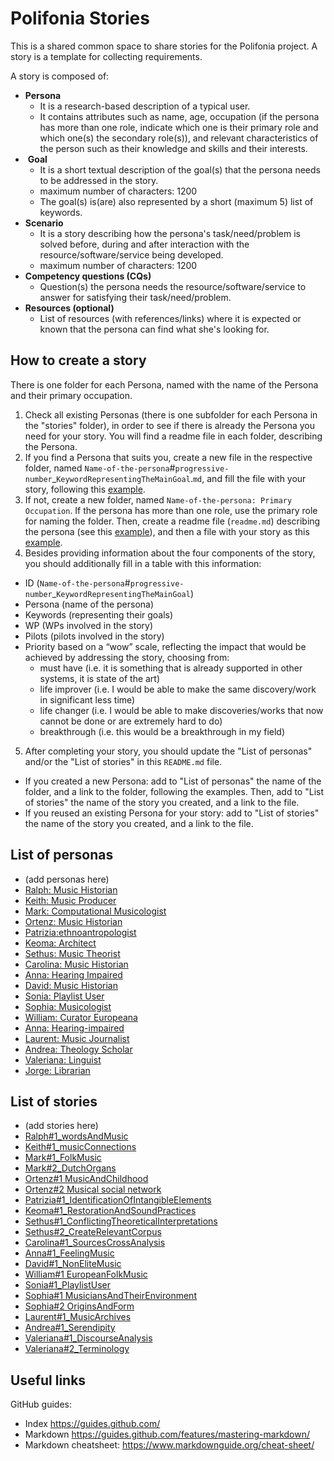 # Polifonia Stories

This is a shared common space to share stories for the Polifonia project. A story is a template for collecting requirements.

A story is composed of:
- **Persona**
    - It is a research-based description of a typical user.
    - It contains attributes such as name, age, occupation (if the persona has more than one role, indicate which one is their primary role and which one(s) the secondary role(s)), and relevant characteristics of the person such as their knowledge and skills and their interests.
-  **Goal**
    - It is a short textual description of the goal(s) that the persona needs to be addressed in the story.
    - maximum number of characters: 1200
    - The goal(s) is(are) also represented by a short (maximum 5) list of keywords.
- **Scenario**
    - It is a story describing how the persona's task/need/problem is solved before, during and after interaction with the resource/software/service being developed.
    - maximum number of characters: 1200
- **Competency questions (CQs)**
    - Question(s) the persona needs the resource/software/service to answer for satisfying their task/need/problem.
-  **Resources (optional)**
    - List of resources (with references/links) where it is expected or known that the persona can find what she's looking for.

## How to create a story

There is one folder for each Persona, named with the name of the Persona and their primary occupation.

1. Check all existing Personas (there is one subfolder for each Persona in the "stories" folder), in order to see if there is already the Persona you need for your story. You will find a readme file in each folder, describing the Persona.
2. If you find a Persona that suits you, create a new file in the respective folder, named ``Name-of-the-persona``#``progressive-number``_``KeywordRepresentingTheMainGoal``.``md``, and fill the file with your story, following this [example](https://github.com/polifonia-project/stories/blob/main/Sethus:%20Music%20Theorist/Sethus%20-%20Conflicting%20theoretical%20interpretations.md).
3. If not, create a new folder, named ``Name-of-the-persona: Primary Occupation``. If the persona has more than one role, use the primary role for naming the folder. Then, create a readme file (``readme.md``) describing the persona (see this [example]( https://github.com/polifonia-project/stories/blob/main/Sethus:%20Music%20Theorist/readme.md)), and then a file with your story as this [example](https://github.com/polifonia-project/stories/blob/main/Sethus:%20Music%20Theorist/Sethus%20-%20Conflicting%20theoretical%20interpretations.md).
4. Besides providing information about the four components of the story, you should additionally fill in a table with this information:
- ID (``Name-of-the-persona``#``progressive-number``_``KeywordRepresentingTheMainGoal``)
- Persona (name of the persona)
- Keywords (representing their goals)
- WP (WPs involved in the story)
- Pilots (pilots involved in the story)
- Priority based on a “wow” scale, reflecting the impact that would be achieved by addressing the story, choosing from:
    - must have (i.e. it is something that is already supported in other systems, it is state of the art)
    - life improver (i.e. I would be able to make the same discovery/work in significant less time)
    - life changer (i.e. I would be able to make discoveries/works that now cannot be done or are extremely hard to do)
    - breakthrough (i.e. this would be a breakthrough in my field)
5. After completing your story, you should update the "List of personas" and/or the "List of stories" in this ``README.md`` file.
- If you created a new Persona: add to "List of personas" the name of the folder, and a link to the folder, following the examples. Then, add to "List of stories" the name of the story you created, and a link to the file.
- If you reused an existing Persona for your story: add to "List of stories" the name of the story you created, and a link to the file.

## List of personas

- (add personas here)
- [Ralph: Music Historian](https://github.com/polifonia-project/stories/tree/main/Ralph:%20Music%20Historian)
- [Keith: Music Producer](https://github.com/polifonia-project/stories/tree/main/Keith:%20Music%20Producer)
- [Mark: Computational Musicologist](https://github.com/polifonia-project/stories/tree/main/Mark:%20Computational%20Musicologist)
- [Ortenz: Music Historian](https://github.com/polifonia-project/stories/tree/main/Ortenz:%20Music%20Historian)
- [Patrizia:ethnoantropologist](https://github.com/polifonia-project/stories/tree/main/Patrizia:ethnoantrhropologist)
- [Keoma: Architect](https://github.com/polifonia-project/stories/tree/main/Keoma:%20Architect)
- [Sethus: Music Theorist](https://github.com/polifonia-project/stories/tree/main/Sethus:%20Music%20Theorist)
- [Carolina: Music Historian](https://github.com/polifonia-project/stories/blob/main/Carolina:%20Music%20Historian)
- [Anna: Hearing Impaired](https://github.com/polifonia-project/stories/tree/main/anna:hearing-impaired)
- [David: Music Historian](https://github.com/polifonia-project/stories/tree/main/David:%20Music%20Historian)
- [Sonia: Playlist User](https://github.com/polifonia-project/stories/tree/main/Sonia:%20Playlist%20User)
- [Sophia: Musicologist](https://github.com/polifonia-project/stories/tree/main/Sophia:%20Musicologist)
- [William: Curator Europeana](https://github.com/polifonia-project/stories/tree/main/William:%20Curator%20Europeana)
- [Anna: Hearing-impaired](https://github.com/polifonia-project/stories/tree/main/anna:hearing-impaired)
- [Laurent: Music Journalist](https://github.com/polifonia-project/stories/tree/main/Laurent:%20Music%20Journalist)
- [Andrea: Theology Scholar](https://github.com/polifonia-project/stories/tree/main/Andrea:%20%20Theology%20Scholar)
- [Valeriana: Linguist](https://github.com/polifonia-project/stories/tree//main/Valeriana%20:%20Linguist)
- [Jorge: Librarian](https://github.com/polifonia-project/stories/tree//main/Jorge%20:%20Librarian)

## List of stories

- (add stories here)
- [Ralph#1_wordsAndMusic](https://github.com/polifonia-project/stories/edit/main/Ralph:%20Music%20Historian/Ralph%231_wordsAnd%20Music)
- [Keith#1_musicConnections](https://github.com/polifonia-project/stories/blob/main/Keith:%20Music%20Producer/Keith%231musicConnections.md)
- [Mark#1_FolkMusic](https://github.com/polifonia-project/stories/blob/main/Mark:%20Computational%20Musicologist/Mark%23_1folkMusic.md)
- [Mark#2_DutchOrgans](https://github.com/polifonia-project/stories/blob/main/Mark:%20Computational%20Musicologist/Mark%232_dutchOrgans.md)
- [Ortenz#1 MusicAndChildhood](https://github.com/polifonia-project/stories/blob/main/Ortenz:%20Music%20Historian/Ortenz%23MusicAndChildhood.md)
- [Ortenz#2 Musical social network](https://github.com/polifonia-project/stories/blob/main/Ortenz:%20Music%20Historian/Ortenz%20-%20Musical%20social%20network.md)
- [Patrizia#1_IdentificationOfIntangibleElements](https://github.com/polifonia-project/stories/blob/main/Patrizia:ethnoantrhropologist/Patrizia%231_IdentificationOfIntangibleElements.md)
- [Keoma#1_RestorationAndSoundPractices](https://github.com/polifonia-project/stories/blob/main/Keoma:%20Architect/Keoma%231_RestorationAndSoundPractices.md)
- [Sethus#1_ConflictingTheoreticalInterpretations](https://github.com/polifonia-project/stories/blob/main/Sethus:%20Music%20Theorist/Sethus%20-%20Conflicting%20theoretical%20interpretations.md)
- [Sethus#2_CreateRelevantCorpus](https://github.com/polifonia-project/stories/blob/main/Sethus:%20Music%20Theorist/Sethus%20-%20Create%20relevant%20corpus.md)
- [Carolina#1_SourcesCrossAnalysis](https://github.com/polifonia-project/stories/blob/main/Carolina:%20Music%20Historian/Carolina%231_SourcesCrossAnalysis.md)
- [Anna#1_FeelingMusic](https://github.com/polifonia-project/stories/blob/main/anna:hearing-impaired/Anna%231_hearingMusic.md)
- [David#1_NonEliteMusic](https://github.com/polifonia-project/stories/blob/main/David:Music-Historian/David%231_musichistorian.md)
- [William#1 EuropeanFolkMusic](https://github.com/polifonia-project/stories/blob/main/William:%20Curator%20Europeana/William%231%20EuropeanFolkMusic.md)
- [Sonia#1_PlaylistUser](https://github.com/polifonia-project/stories/blob/main/Sonia:%20Playlist%20User/Sonia%231_PlaylistUser.md)
- [Sophia#1 MusiciansAndTheirEnvironment](https://github.com/polifonia-project/stories/blob/main/Sophia:%20Musicologist/Sophia%23MusiciansAndTheirEnvironment.md)
- [Sophia#2 OriginsAndForm](https://github.com/polifonia-project/stories/blob/main/Sophia:%20Musicologist/Sophia%23OriginsAndForm.md)
- [Laurent#1_MusicArchives](https://github.com/polifonia-project/stories/blob/main/Laurent:%20Music%20Journalist/Laurent%231_MusicArchives.md)
- [Andrea#1_Serendipity](https://github.com/polifonia-project/stories/blob/main/Andrea:%20%20Theology%20Scholar/Andrea%231_Serendipity.md)
- [Valeriana#1_DiscourseAnalysis](https://github.com/polifonia-project/stories/blob/main/Valeriana%20:%20Linguist/Valeriana%231_DiscourseAnalysis.md)
- [Valeriana#2_Terminology](https://github.com/polifonia-project/stories/blob/main/Valeriana%20:%20Linguist/Valeriana%232_Terminology.md)


## Useful links

GitHub guides:
- Index https://guides.github.com/
- Markdown https://guides.github.com/features/mastering-markdown/
- Markdown cheatsheet: https://www.markdownguide.org/cheat-sheet/
